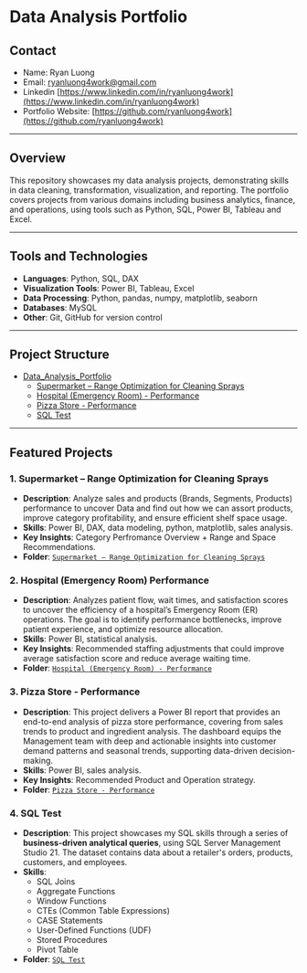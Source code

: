 # Data Analysis Portfolio

## Contact

- Name: Ryan Luong
- Email: [ryanluong4work@gmail.com](mailto:ryanluong4work@gmail.com)
- Linkedin [https://www.linkedin.com/in/ryanluong4work](https://www.linkedin.com/in/ryanluong4work)
- Portfolio Website: [https://github.com/ryanluong4work](https://github.com/ryanluong4work)

---

## Overview
This repository showcases my data analysis projects, demonstrating skills in data cleaning, transformation, visualization, and reporting. The portfolio covers projects from various domains including business analytics, finance, and operations, using tools such as Python, SQL, Power BI, Tableau and Excel.

---

## Tools and Technologies
- **Languages**: Python, SQL, DAX
- **Visualization Tools**: Power BI, Tableau, Excel
- **Data Processing**: Python, pandas, numpy, matplotlib, seaborn
- **Databases**: MySQL
- **Other**: Git, GitHub for version control

---

## Project Structure
 - [Data_Analysis_Portfolio](https://github.com/luongtonvy/Data_Analysis_Portfolio)
    - [Supermarket – Range Optimization for Cleaning Sprays](https://github.com/luongtonvy/Data_Analysis_Portfolio/tree/main/Supermarket%20–%20Range%20Optimization%20for%20Cleaning%20Sprays)
    - [Hospital (Emergency Room) - Performance](https://github.com/luongtonvy/Data_Analysis_Portfolio/tree/main/Hospital%20(Emergency%20Room)%20Performance)
    - [Pizza Store - Performance](https://github.com/luongtonvy/Data_Analysis_Portfolio/tree/ad5505a6271856770104c7a379e22f0b0021035c/Pizza%20Store%20-%20Performance)
    - [SQL Test](https://github.com/luongtonvy/Data_Analysis_Portfolio/tree/ad5505a6271856770104c7a379e22f0b0021035c/SQL%20Test)
         
---

## Featured Projects

### 1. Supermarket – Range Optimization for Cleaning Sprays
- **Description**: Analyze sales and products (Brands, Segments, Products) performance to uncover Data and find out how we can assort products, improve category profitability, and ensure efficient shelf space usage.
- **Skills**: Power BI, DAX, data modeling, python, matplotlib, sales analysis.
- **Key Insights**: Category Perfromance Overview + Range and Space Recommendations.
- **Folder**: [`Supermarket – Range Optimization for Cleaning Sprays`](https://github.com/luongtonvy/Data_Analysis_Portfolio/tree/main/Supermarket%20–%20Range%20Optimization%20for%20Cleaning%20Sprays)

### 2. Hospital (Emergency Room) Performance
- **Description**: Analyzes patient flow, wait times, and satisfaction scores to uncover the efficiency of a hospital’s Emergency Room (ER) operations. The goal is to identify performance bottlenecks, improve patient experience, and optimize resource allocation.
- **Skills**: Power BI, statistical analysis.
- **Key Insights**: Recommended staffing adjustments that could improve average satisfaction score and reduce average waiting time.
- **Folder**: [`Hospital (Emergency Room) - Performance`](https://github.com/luongtonvy/Data_Analysis_Portfolio/tree/main/Hospital%20(Emergency%20Room)%20Performance)

### 3. Pizza Store - Performance
- **Description**: This project delivers a Power BI report that provides an end-to-end analysis of pizza store performance, covering from sales trends to product and ingredient analysis. The dashboard equips the Management team with deep and actionable insights into customer demand patterns and seasonal trends, supporting data-driven decision-making.
- **Skills**: Power BI, sales analysis.
- **Key Insights**: Recommended Product and Operation strategy.
- **Folder**: [`Pizza Store - Performance`](https://github.com/luongtonvy/Data_Analysis_Portfolio/tree/ad5505a6271856770104c7a379e22f0b0021035c/Pizza%20Store%20-%20Performance)

### 4. SQL Test
- **Description**: This project showcases my SQL skills through a series of **business-driven analytical queries**, using SQL Server Management Studio 21. The dataset contains data about a retailer's orders, products, customers, and employees.
- **Skills**:
    - SQL Joins
    - Aggregate Functions
    - Window Functions
    - CTEs (Common Table Expressions)
    - CASE Statements
    - User-Defined Functions (UDF)
    - Stored Procedures
    - Pivot Table
- **Folder**: [`SQL Test`](https://github.com/luongtonvy/Data_Analysis_Portfolio/tree/88d8780f691b3a100eaf774a049c4e9ff51c8f60/SQL%20Test)


